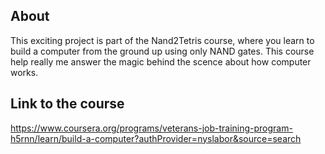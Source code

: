 
## About
This exciting project is part of the Nand2Tetris course, where you learn to build a computer from the ground up using only NAND gates. This course help really me answer the magic behind the scence about how computer works.

## Link to the course
https://www.coursera.org/programs/veterans-job-training-program-h5rnn/learn/build-a-computer?authProvider=nyslabor&source=search
